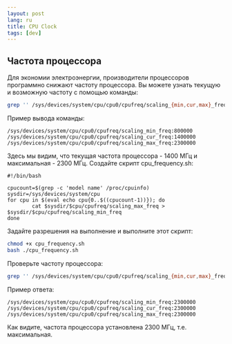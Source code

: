 ```yaml
---
layout: post
lang: ru
title: CPU Clock
tags: [dev]
---
```


## Частота процессора

<!-- more -->

Для экономии электроэнергии, производители процессоров программно снижают частоту процессора. Вы можете узнать текущую и возможную частоту с помощью команды:  
``` sh
grep '' /sys/devices/system/cpu/cpu0/cpufreq/scaling_{min,cur,max}_freq
``` 
Пример вывода команды:  
```
/sys/devices/system/cpu/cpu0/cpufreq/scaling_min_freq:800000
/sys/devices/system/cpu/cpu0/cpufreq/scaling_cur_freq:1400000
/sys/devices/system/cpu/cpu0/cpufreq/scaling_max_freq:2300000
```
Здесь мы видим, что текущая частота процессора - 1400 МГц и максимальная - 2300 МГц. Создайте скрипт cpu_frequency.sh:
```
#!/bin/bash

cpucount=$(grep -c 'model name' /proc/cpuinfo)
sysdir=/sys/devices/system/cpu
for cpu in $(eval echo cpu{0..$((cpucount-1))}); do
        cat $sysdir/$cpu/cpufreq/scaling_max_freq > $sysdir/$cpu/cpufreq/scaling_min_freq
done
```
Задайте разрешения на выполнение и выполните этот скрипт:
``` sh
chmod +x cpu_frequency.sh
bash ./cpu_frequency.sh
```
Проверьте частоту процессора:

``` sh
grep '' /sys/devices/system/cpu/cpu0/cpufreq/scaling_{min,cur,max}_freq
```
Пример ответа:
```
/sys/devices/system/cpu/cpu0/cpufreq/scaling_min_freq:2300000
/sys/devices/system/cpu/cpu0/cpufreq/scaling_cur_freq:2300000
/sys/devices/system/cpu/cpu0/cpufreq/scaling_max_freq:2300000
```
Как видите, частота процессора установлена 2300 МГц, т.е. максимальная.
